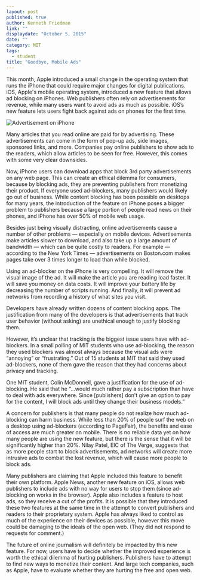 ```yaml
---
layout: post
published: true
author: Kenneth Friedman
link: ""
displaydate: "October 5, 2015"
date: ""
category: MIT
tags: 
  - student
title: "Goodbye, Mobile Ads"
---
```


This month, Apple introduced a small change in the operating system that runs the iPhone that could require major changes for digital publications. iOS, Apple's mobile operating system, introduced a new feature that allows ad blocking on iPhones. Web publishers often rely on advertisements for revenue, while many users want to avoid ads as much as possible. iOS’s new feature lets users fight back against ads on phones for the first time.

![Advertisement on iPhone]({{site.baseurl}}/http://i.imgur.com/VreL2Nt.jpg)

Many articles that you read online are paid for by advertising. These advertisements can come in the form of pop-up ads, side images, sponsored links, and more. Companies pay online publishers to show ads to the readers, which allow articles to be seen for free. However, this comes with some very clear downsides.

Now, iPhone users can download apps that block 3rd party advertisements on any web page. This can create an ethical dilemma for consumers, because by blocking ads, they are preventing publishers from monetizing their product. If everyone used ad-blockers, many publishers would likely go out of business. While content blocking has been possible on desktops for many years, the introduction of the feature on iPhone poses a bigger problem to publishers because a large portion of people read news on their phones, and iPhone has over 50% of mobile web usage.

Besides just being visually distracting, online advertisements cause a number of other problems — especially on mobile devices. Advertisements make articles slower to download, and also take up a large amount of bandwidth — which can be quite costly to readers. For example — according to the New York Times — advertisements on Boston.com makes pages take over 3 times longer to load than while blocked.

Using an ad-blocker on the iPhone is very compelling. It will remove the visual image of the ad. It will make the article you are reading load faster. It will save you money on data costs. It will improve your battery life by decreasing the number of scripts running. And finally, it will prevent ad networks from recording a history of what sites you visit.

Developers have already written dozens of content blocking apps. The justification from many of the developers is that advertisements that track user behavior (without asking) are unethical enough to justify blocking them.

However, it’s unclear that tracking is the biggest issue users have with ad-blockers. In a small polling of MIT students who use ad-blocking, the reason they used blockers was almost always because the visual ads were “annoying” or “frustrating.” Out of 15 students at MIT that said they used ad-blockers, none of them gave the reason that they had concerns about privacy and tracking.

One MIT student, Colin McDonnell, gave a justification for the use of ad-blocking. He said that he “…would much rather pay a subscription than have to deal with ads everywhere. Since [publishers] don’t give an option to pay for the content, I will block ads until they change their business models.”

A concern for publishers is that many people do not realize how much ad-blocking can harm business. While less than 20% of people surf the web on a desktop using ad-blockers (according to PageFair), the benefits and ease of access are much greater on mobile. There is no reliable data yet on how many people are using the new feature, but there is the sense that it will be significantly higher than 20%. Nilay Patel, EIC of The Verge, suggests that as more people start to block advertisements, ad networks will create more intrusive ads to combat the lost revenue, which will cause more people to block ads.

Many publishers are claiming that Apple included this feature to benefit their own platform. Apple News, another new feature on iOS, allows web publishers to include ads with no way for users to stop them (since ad-blocking on works in the browser). Apple also includes a feature to host ads, so they receive a cut of the profits. It is possible that they introduced these two features at the same time in the attempt to convert publishers and readers to their proprietary system. Apple has always liked to control as much of the experience on their devices as possible, however this move could be damaging to the ideals of the open web. (They did not respond to requests for comment.)

The future of online journalism will definitely be impacted by this new feature. For now, users have to decide whether the improved experience is worth the ethical dilemma of hurting publishers. Publishers have to attempt to find new ways to monetize their content. And large tech companies, such as Apple, have to evaluate whether they are hurting the free and open web.
